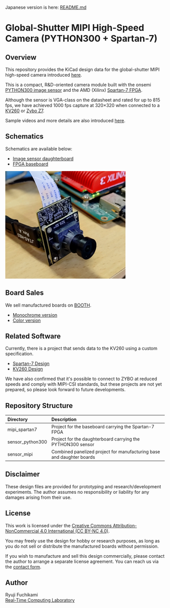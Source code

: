 Japanese version is here: [README.md](README.md)

# Global-Shutter MIPI High-Speed Camera (PYTHON300 + Spartan-7)

## Overview

This repository provides the KiCad design data for the global-shutter MIPI high-speed camera introduced [here](https://rtc-lab.com/products/rtcl-cam-p3s7-mipi/).

This is a compact, R&D-oriented camera module built with the onsemi [PYTHON300 image sensor](https://www.onsemi.com/products/sensors/image-sensors/python300) and the AMD (Xilinx) [Spartan-7 FPGA](https://www.amd.com/en/products/adaptive-socs-and-fpgas/fpga/spartan-7.html).


Although the sensor is VGA-class on the datasheet and rated for up to 815 fps, we have achieved 1000 fps capture at 320×320 when connected to a [KV260](https://www.amd.com/en/products/system-on-modules/kria/k26/kv260-vision-starter-kit.html) or [Zybo Z7](https://digilent.com/shop/zybo-z7-zynq-7000-arm-fpga-soc-development-board/).

Sample videos and more details are also introduced [here](https://rtc-lab.com/products/rtcl-cam-p3s7-mipi/).


## Schematics

Schematics are available below:

- [Image sensor daughterboard](sensor_python300/sensor_python300.pdf)
- [FPGA baseboard](mipi_spartan7/mipi_spartan7.pdf)

![Camera Photo](docs/images/camera_photo.png)

## Board Sales

We sell manufactured boards on [BOOTH](https://rtc-lab.booth.pm/).

- [Monochrome version](https://rtc-lab.booth.pm/items/7427869)
- [Color version](https://rtc-lab.booth.pm/items/7428802)

## Related Software

Currently, there is a project that sends data to the KV260 using a custom specification.

- [Spartan-7 Design](https://github.com/ryuz/jelly/tree/master/projects/rtcl_p3s7/rtcl_p3s7_hs)
- [KV260 Design](https://github.com/ryuz/jelly/tree/master/projects/kv260/kv260_rtcl_p3s7_hs)

We have also confirmed that it's possible to connect to ZYBO at reduced speeds and comply with MIPI-CSI standards, but these projects are not yet prepared, so please look forward to future developments.

## Repository Structure

| Directory        | Description                                                |
|:-----------------|:-----------------------------------------------------------|
| mipi_spartan7    | Project for the baseboard carrying the Spartan-7 FPGA      |
| sensor_python300 | Project for the daughterboard carrying the PYTHON300 sensor |
| sensor_mipi      | Combined panelized project for manufacturing base and daughter boards |

## Disclaimer

These design files are provided for prototyping and research/development experiments. The author assumes no responsibility or liability for any damages arising from their use.

## License

This work is licensed under the [Creative Commons Attribution-NonCommercial 4.0 International (CC BY-NC 4.0)](https://creativecommons.org/licenses/by-nc/4.0/).

You may freely use the design for hobby or research purposes, as long as you do not sell or distribute the manufactured boards without permission.

If you wish to manufacture and sell this design commercially, please contact the author to arrange a separate license agreement. You can reach us via the [contact form](https://rtc-lab.com/contact/).

## Author

Ryuji Fuchikami  
[Real-Time Computing Laboratory](https://rtc-lab.com/)
